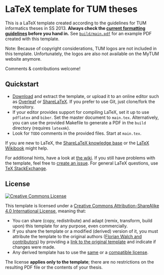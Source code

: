 # LaTeX template for TUM theses

This is a LaTeX template created according to the guidelines for TUM informatics theses in SS 2013. **Always check the [current formatting guidelines][thesis-guidelines] before you hand in.** See [`build/main.pdf`][sample-pdf] for an example PDF created with this template.

Note: Because of copyright considerations, TUM logos are not included in this template. Unfortunately, the logos are also not available on the MyTUM website anymore.

Comments & contributions welcome!

## Quickstart

 * [Download][template-download] and extract the template, or upload it to an online editor such as [Overleaf][overleaf] or [ShareLaTeX][sharelatex]. If you prefer to use Git, just clone/fork the repository.
 * If your editor provides support for compiling LaTeX, set it up to use `pdflatex` and `biber`. Set the master document to `main.tex`. Alternatively, you can use the provided Makefile to generate a PDF in the `build` directory (requires `latexmk`).
 * Look for `TODO` comments in the provided files. Start at `main.tex`.

If you are new to LaTeX, the [ShareLaTeX knowledge base][sharelatex-kb] or the [LaTeX Wikibook][latex-wikibook] might help.

For additional hints, have a look at [the wiki][wiki]. If you still have problems with the template, feel free to [create an issue][issue]. For general LaTeX questions, use [TeX StackExchange][tex-se].

## License

[![Creative Commons License][license-image]][license]

This template is licensed under a [Creative Commons Attribution-ShareAlike 4.0 International License][license], meaning that:

 * You can share (copy, redistribute) and adapt (remix, transform, build upon) this template for any purpose, even commercially.
 * If you share the template or a modified (derived) version of it, you must attribute the template to the original authors ([Florian Walch and contributors][template-authors]) by providing a [link to the original template][template-url] and indicate if changes were made.
 * Any derived template has to use the [same][license] or a [compatible license][license-compatible].

The license **applies only to the template**; there are no restrictions on the resulting PDF file or the contents of your thesis.

[issue]: https://github.com/fwalch/tum-thesis-latex/issues
[latex-wikibook]: https://en.wikibooks.org/wiki/LaTeX
[license-compatible]: https://creativecommons.org/compatiblelicenses
[license-image]: https://i.creativecommons.org/l/by-sa/4.0/88x31.png
[license]: https://creativecommons.org/licenses/by-sa/4.0/
[overleaf]: https://www.overleaf.com/
[sample-pdf]: https://raw.github.com/fwalch/tum-thesis-latex/master/build/main.pdf
[sharelatex-kb]: https://www.sharelatex.com/learn
[sharelatex]: https://www.sharelatex.com/
[template-authors]: https://github.com/fwalch/tum-thesis-latex/graphs/contributors
[template-download]: https://github.com/fwalch/tum-thesis-latex/archive/master.zip
[template-url]: https://github.com/fwalch/tum-thesis-latex
[tex-se]: https://tex.stackexchange.com/
[thesis-guidelines]: http://www.in.tum.de/en/current-students/administrative-matters/thesis-guidelines-and-topics.html
[wiki]: https://github.com/fwalch/tum-thesis-latex/wiki/
